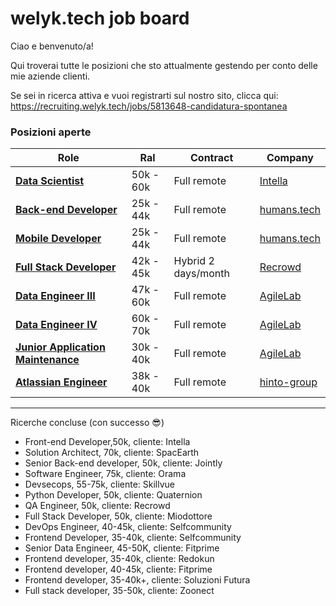 # welyk.tech job board

Ciao e benvenuto/a!

Qui troverai tutte le posizioni che sto attualmente gestendo per conto delle mie aziende clienti.

Se sei in ricerca attiva e vuoi registrarti sul nostro sito, clicca qui: https://recruiting.welyk.tech/jobs/5813648-candidatura-spontanea


### Posizioni aperte

| Role                                                                          | Ral       | Contract           | Company                                  |                                                           
|-------------------------------------------------------------------------------|-----------|--------------------|------------------------------------------|
| [**Data Scientist**](clients/intella/data_scientist.md)                       | 50k - 60k | Full remote        | [Intella](clients/intella/company.md)    |
| [**Back-end Developer**](clients/humans.tech/backend-developer.md)            | 25k - 44k | Full remote        | [humans.tech](clients/humans.tech/company.md)    |
| [**Mobile Developer**](clients/humans.tech/mobile-developer.md)               | 25k - 44k | Full remote        | [humans.tech](clients/humans.tech/company.md)    |
| [**Full Stack Developer**](clients/recrowd/full_stack_developer.md)           | 42k - 45k | Hybrid 2 days/month| [Recrowd](clients/recrowd/company.md)    |
| [**Data Engineer III**](clients/agilelab/data_engineer_III.md)                | 47k - 60k | Full remote        | [AgileLab](clients/agilelab/company.md)  |
| [**Data Engineer IV**](clients/agilelab/data_engineer_IV.md)                  | 60k - 70k | Full remote        | [AgileLab](clients/agilelab/company.md)  |
| [**Junior Application Maintenance**](clients/agilelab/junior_application_maintenance.md)  | 30k - 40k | Full remote | [AgileLab](clients/agilelab/company.md)  |
| [**Atlassian Engineer**](clients/hinto-group/atlassian-engineer.md)  | 38k - 40k | Full remote | [hinto-group](clients/hinto-group/company.md)  |
-----------------------------------------------------------------------------------------------------------------------------------------------------------

Ricerche concluse (con successo 😎)

- Front-end Developer,50k, cliente: Intella
- Solution Architect, 70k, cliente: SpacEarth
- Senior Back-end developer, 50k, cliente: Jointly
- Software Engineer, 75k, cliente: Orama
- Devsecops, 55-75k, cliente: Skillvue
- Python Developer, 50k, cliente: Quaternion
- QA Engineer, 50k, cliente: Recrowd
- Full Stack Developer, 50k, cliente: Miodottore
- DevOps Engineer, 40-45k, cliente: Selfcommunity
- Frontend Developer, 35-40k, cliente: Selfcommunity
- Senior Data Engineer, 45-50K, cliente: Fitprime
- Frontend developer, 35-40k, cliente: Redokun
- Frontend developer, 40-45k, cliente: Fitprime
- Frontend developer, 35-40k+, cliente: Soluzioni Futura
- Full stack developer, 35-50k, cliente: Zoonect
